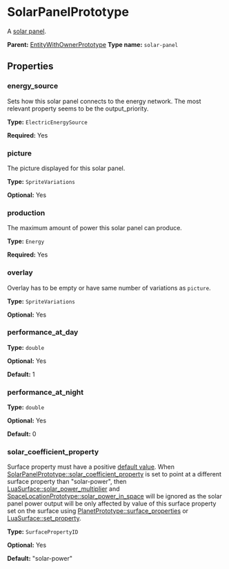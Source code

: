 # SolarPanelPrototype

A [solar panel](https://wiki.factorio.com/Solar_panel).

**Parent:** [EntityWithOwnerPrototype](EntityWithOwnerPrototype.md)
**Type name:** `solar-panel`

## Properties

### energy_source

Sets how this solar panel connects to the energy network. The most relevant property seems to be the output_priority.

**Type:** `ElectricEnergySource`

**Required:** Yes

### picture

The picture displayed for this solar panel.

**Type:** `SpriteVariations`

**Optional:** Yes

### production

The maximum amount of power this solar panel can produce.

**Type:** `Energy`

**Required:** Yes

### overlay

Overlay has to be empty or have same number of variations as `picture`.

**Type:** `SpriteVariations`

**Optional:** Yes

### performance_at_day

**Type:** `double`

**Optional:** Yes

**Default:** 1

### performance_at_night

**Type:** `double`

**Optional:** Yes

**Default:** 0

### solar_coefficient_property

Surface property must have a positive [default value](prototype:SurfacePropertyPrototype::default_value). When [SolarPanelPrototype::solar_coefficient_property](prototype:SolarPanelPrototype::solar_coefficient_property) is set to point at a different surface property than "solar-power", then [LuaSurface::solar_power_multiplier](runtime:LuaSurface::solar_power_multiplier) and [SpaceLocationPrototype::solar_power_in_space](prototype:SpaceLocationPrototype::solar_power_in_space) will be ignored as the solar panel power output will be only affected by value of this surface property set on the surface using [PlanetPrototype::surface_properties](prototype:PlanetPrototype::surface_properties) or [LuaSurface::set_property](runtime:LuaSurface::set_property).

**Type:** `SurfacePropertyID`

**Optional:** Yes

**Default:** "solar-power"

